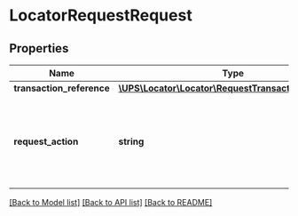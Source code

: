 # LocatorRequestRequest

## Properties
Name | Type | Description | Notes
------------ | ------------- | ------------- | -------------
**transaction_reference** | [**\UPS\Locator\Locator\RequestTransactionReference**](RequestTransactionReference.md) |  | [optional] 
**request_action** | **string** | Indicates the action to be taken by the XML service.  The only valid value is &#x27;Locator&#x27;. | 

[[Back to Model list]](../../README.md#documentation-for-models) [[Back to API list]](../../README.md#documentation-for-api-endpoints) [[Back to README]](../../README.md)

